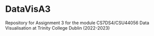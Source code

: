 # DataVisA3
Repository for Assignment 3 for the module CS7DS4/CSU44056 Data Visualisation at Trinity College Dublin (2022-2023)

